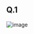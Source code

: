 ## Q.1
![image](https://user-images.githubusercontent.com/66676402/124511668-20f8d500-ddf0-11eb-8f5c-7ea8aa489ddf.png)
